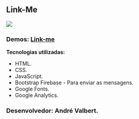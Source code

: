 ﻿## Link-Me

![](http://felixtechlimited.com/uploads/864d09ad80.png)

### Demos: [Link-me](https://andrevalbert.github.io/link-me/)

**Tecnologias utilizadas:**

 - HTML.
 - CSS.
 - JavaScript.
 - Bootstrap Firebase - Para enviar as mensagens.
 - Google Fonts.
 - Google Analytics.

### Desenvolvedor: André Valbert.
